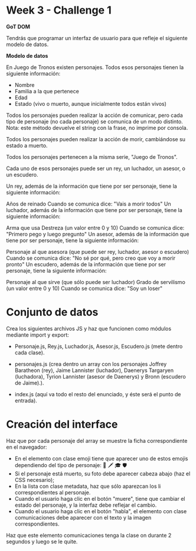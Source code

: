 # Week 3 - Challenge 1

**GoT DOM**

Tendrás que programar un interfaz de usuario para que refleje el siguiente modelo de datos.

**Modelo de datos**

En Juego de Tronos existen personajes. Todos esos personajes tienen la siguiente información:

- Nombre
- Familia a la que pertenece
- Edad
- Estado (vivo o muerto, aunque inicialmente todos están vivos)

Todos los personajes pueden realizar la acción de comunicar, pero cada tipo de personaje (no cada personaje) se comunica de un modo distinto. Nota: este método devuelve el string con la frase, no imprime por consola.

Todos los personajes pueden realizar la acción de morir, cambiándose su estado a muerto.

Todos los personajes pertenecen a la misma serie, "Juego de Tronos".

Cada uno de esos personajes puede ser un rey, un luchador, un asesor, o un escudero.

Un rey, además de la información que tiene por ser personaje, tiene la siguiente información:

Años de reinado
Cuando se comunica dice: "Vais a morir todos"
Un luchador, además de la información que tiene por ser personaje, tiene la siguiente información:

Arma que usa
Destreza (un valor entre 0 y 10)
Cuando se comunica dice: "Primero pego y luego pregunto"
Un asesor, además de la información que tiene por ser personaje, tiene la siguiente información:

Personaje al que asesora (que puede ser rey, luchador, asesor o escudero)
Cuando se comunica dice: "No sé por qué, pero creo que voy a morir pronto"
Un escudero, además de la información que tiene por ser personaje, tiene la siguiente información:

Personaje al que sirve (que sólo puede ser luchador)
Grado de servilismo (un valor entre 0 y 10)
Cuando se comunica dice: "Soy un loser"

# Conjunto de datos

Crea los siguientes archivos JS y haz que funcionen como módulos mediante import y export:

- Personaje.js, Rey.js, Luchador.js, Asesor.js, Escudero.js (mete dentro cada clase).

- personajes.js (crea dentro un array con los personajes
  Joffrey Baratheon (rey),
  Jaime Lannister (luchador),
  Daenerys Targaryen (luchadora),
  Tyrion Lannister (asesor de Daenerys) y
  Bronn (escudero de Jaime).).

- index.js (aquí va todo el resto del enunciado, y éste será el punto de entrada).

# Creación del interface

Haz que por cada personaje del array se muestre la ficha correspondiente en el navegador:

- En el elemento con clase emoji tiene que aparecer uno de estos emojis dependiendo del tipo de personaje: 👑 🗡 🎓 🛡
- Si el personaje está muerto, su foto debe aparecer cabeza abajo (haz el CSS necesario);
- En la lista con clase metadata, haz que sólo aparezcan los li correspondientes al personaje.
- Cuando el usuario haga clic en el botón "muere", tiene que cambiar el estado del personaje, y la interfaz debe reflejar el cambio.
- Cuando el usuario haga clic en el botón "habla", el elemento con clase comunicaciones debe aparecer con el texto y la imagen correspondientes.

Haz que este elemento comunicaciones tenga la clase on durante 2 segundos y luego se le quite.
